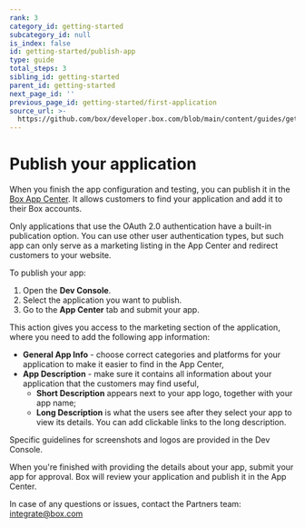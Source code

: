 ```yaml
---
rank: 3
category_id: getting-started
subcategory_id: null
is_index: false
id: getting-started/publish-app
type: guide
total_steps: 3
sibling_id: getting-started
parent_id: getting-started
next_page_id: ''
previous_page_id: getting-started/first-application
source_url: >-
  https://github.com/box/developer.box.com/blob/main/content/guides/getting-started/publish-app.md
---
```

# Publish your application

When you finish the app configuration and testing, you can publish
it in the [Box App Center][app-center]. It allows customers to find
your application and add it to their Box accounts.

<Message type='warning'>

Only applications that use the OAuth 2.0 authentication have a
built-in publication option. You can use other user authentication
types, but such app can only serve as a marketing listing in the
App Center and redirect customers to your website.

</Message>

To publish your app:

1. Open the **Dev Console**.
2. Select the application you want to publish.
3. Go to the **App Center** tab and submit your app.

This action gives you access to the marketing section of the
application, where you need to add the following app information:

- **General App Info** - choose correct categories and platforms
for your application to make it easier to find in the App Center,
- **App Description** - make sure it contains all information about
your application that the customers may find useful,
  - **Short Description** appears next to your app logo, together with
  your app name; 
  - **Long Description** is what the users see after they
  select your app to view its details. You can add clickable links to
  the long description.

<Message type='notice'>

Specific guidelines for screenshots and logos are provided in the Dev
Console.

</Message>

When you're finished with providing the details about your app,
submit your app for approval. Box will review your application
and publish it in the App Center.

In case of any questions or issues, contact the Partners team:
integrate@box.com

[app-center]: https://cloud.app.box.com/app-center